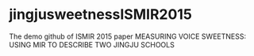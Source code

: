 # jingjusweetnessISMIR2015
The demo github of ISMIR 2015 paper MEASURING VOICE SWEETNESS: USING MIR TO DESCRIBE TWO JINGJU SCHOOLS
